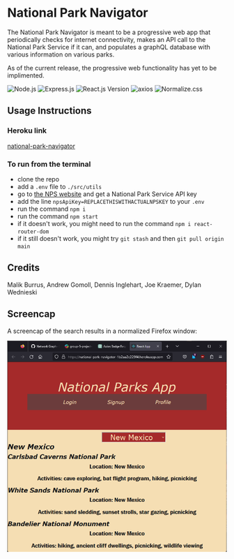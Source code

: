 # National Park Navigator

The National Park Navigator is meant to be a progressive web app that periodically checks for internet connectivity, makes an API call to the National Park Service if it can, and populates a graphQL database with various information on various parks.

As of the current release, the progressive web functionality has yet to be implimented.

![Node.js](https://img.shields.io/badge/Nodejs-16.18.0-blue.svg)
![Express.js](https://img.shields.io/badge/Express.js-4.17.1-blue.svg)
![React.js Version](https://img.shields.io/badge/React-17.0.2-blue.svg)
![axios](https://img.shields.io/badge/axios-1.4.0-blue.svg)
![Normalize.css](https://img.shields.io/badge/Normalize.css-8.0.1-blue.svg)

## Usage Instructions

### Heroku link

[national-park-navigator](https://national-park-navigator-1b2aa2c229f4.herokuapp.com/)

### To run from the terminal

* clone the repo
* add a `.env` file to `./src/utils`
* go to [the NPS website](https://www.nps.gov/subjects/developer/get-started.htm) and get a National Park Service API key
* add the line `npsApiKey=REPLACETHISWITHACTUALNPSKEY` to your `.env`
* run the command `npm i`
* run the command `npm start`
* if it doesn't work, you might need to run the command `npm i react-router-dom`
* if it still doesn't work, you might try `git stash` and then `git pull origin main`

## Credits

Malik Burrus, Andrew Gomoll, Dennis Inglehart, Joe Kraemer, Dylan Wednieski

## Screencap

A screencap of the search results in a normalized Firefox window:

![New Mexico search results](./public/national-parks-navigator-screencap.png)

